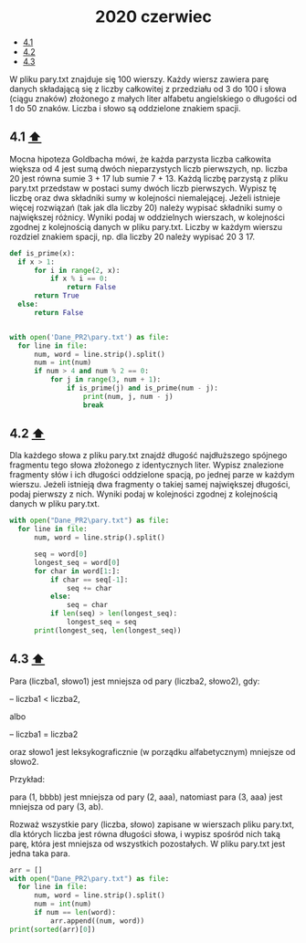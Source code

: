  <a name="main"/> 
 
 <h1 align="center">2020 czerwiec</h1>

  - [4.1](#4.1)
  - [4.2](#4.2)
  - [4.3](#4.3)
  
<a name="4.1"/> 
  
W pliku pary.txt znajduje się 100 wierszy. Każdy wiersz zawiera parę danych składającą się z liczby całkowitej z przedziału od 3 do 100 i słowa (ciągu znaków) złożonego z małych liter alfabetu angielskiego o długości od 1 do 50 znaków. Liczba i słowo są oddzielone znakiem spacji. 

## 4.1 [⬆️](#main)

Mocna hipoteza Goldbacha mówi, że każda parzysta liczba całkowita większa od 4 jest sumą  dwóch nieparzystych liczb pierwszych, np. liczba 20 jest równa sumie 3 + 17 lub sumie 7 + 13. Każdą liczbę parzystą z pliku pary.txt przedstaw w postaci sumy dwóch liczb pierwszych. Wypisz tę liczbę oraz dwa składniki sumy w kolejności niemalejącej. Jeżeli istnieje więcej rozwiązań (tak jak dla liczby 20) należy wypisać składniki sumy o największej różnicy. Wyniki podaj w oddzielnych wierszach, w kolejności zgodnej z kolejnością danych w pliku pary.txt. Liczby w każdym wierszu rozdziel znakiem spacji, np. dla liczby 20 należy wypisać 20 3 17. 

  ```python
def is_prime(x):
    if x > 1:
        for i in range(2, x):
            if x % i == 0:
                return False
        return True
    else:
        return False


with open('Dane_PR2\pary.txt') as file:
    for line in file:
        num, word = line.strip().split()
        num = int(num)
        if num > 4 and num % 2 == 0:
            for j in range(3, num + 1):
                if is_prime(j) and is_prime(num - j):
                    print(num, j, num - j)
                    break

  ```
  
<a name="4.2"/> 

## 4.2 [⬆️](#main)

Dla każdego słowa z pliku pary.txt znajdź długość najdłuższego spójnego fragmentu tego słowa złożonego z identycznych liter. Wypisz znalezione fragmenty słów i ich długości oddzielone spacją, po jednej parze w każdym wierszu. Jeżeli istnieją dwa fragmenty o takiej samej największej długości, podaj pierwszy z nich. Wyniki podaj w kolejności zgodnej z kolejnością danych w pliku pary.txt. 

  ```python
with open("Dane_PR2\pary.txt") as file:
    for line in file:
        num, word = line.strip().split()

        seq = word[0]
        longest_seq = word[0]
        for char in word[1:]:
            if char == seq[-1]:
                seq += char
            else:
                seq = char
            if len(seq) > len(longest_seq):
                longest_seq = seq
        print(longest_seq, len(longest_seq))

  ```
  
<a name="4.3"/>

## 4.3 [⬆️](#main)

Para (liczba1, słowo1) jest mniejsza od pary (liczba2, słowo2), gdy:

 – liczba1 < liczba2,

albo

 – liczba1 = liczba2 
 
oraz słowo1 jest leksykograficznie (w porządku alfabetycznym) mniejsze od słowo2.

Przykład:

para (1, bbbb) jest mniejsza od pary (2, aaa), natomiast para (3, aaa) jest mniejsza od pary (3, ab).

Rozważ wszystkie pary (liczba, słowo) zapisane w wierszach pliku pary.txt, dla których liczba jest równa długości słowa, i wypisz spośród nich taką parę, która jest mniejsza od wszystkich pozostałych. W pliku pary.txt jest jedna taka para. 
   
  ```python
arr = []
with open("Dane_PR2\pary.txt") as file:
    for line in file:
        num, word = line.strip().split()
        num = int(num)
        if num == len(word):
            arr.append((num, word))
print(sorted(arr)[0])

  ```
